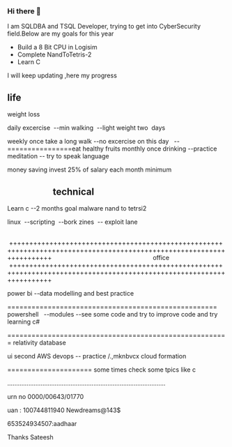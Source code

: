### Hi there 👋

<!--
**sateeshmachineni/sateeshmachineni** is a ✨ _special_ ✨ repository because its `README.md` (this file) appears on your GitHub profile.

Here are some ideas to get you started:

- 🔭 I’m currently working on ...
- 🌱 I’m currently learning ...
- 👯 I’m looking to collaborate on ...
- 🤔 I’m looking for help with ...
- 💬 Ask me about ...
- 📫 How to reach me: ...
- 😄 Pronouns: ...
- ⚡ Fun fact: ...
-->

I am SQLDBA and TSQL Developer, trying to get into CyberSecurity field.Below are my goals for this year

<ul>
  <li>Build a 8 Bit CPU in Logisim</li>
   <li>Complete NandToTetris-2</li>
  <li>Learn C </li>
  </ul>

I will keep updating ,here my progress


life
-----------------------------------------------------------
weight loss

daily excercise
 --min walking
 --light weight two  days

weekly once take a long walk --no excercise on this day
 
--================eat healthy
fruits
monthly once drinking
--practice meditation
-- try to speak language

money saving
invest 25% of salary each month minimum


                     technical
---------------------------------------------------------------
Learn c --2 months goal
malware
nand to tetrsi2

linux
 --scripting
 --bork zines
 -- exploit lane


             ++++++++++++++++++++++++++++++++++++++++++++++++++++++++++++++++++++++++++++++++++++++++++++++++++++++++++++++++++++++
                                                          office
             ++++++++++++++++++++++++++++++++++++++++++++++++++++++++++++++++++++++++++++++++++++++++++++++++++++++++++++++++++++++

power bi
--data modelling and best practice

====================================================
powershell
  --modules
--see some code and try to improve code and try learning c#

=======================================================
relativity database

ui second
AWS devops -- practice /.,mknbvcx
cloud formation

=====================
some times check some tpics like c


..........................................................................................

urn no
0000/00643/01770

uan :
100744811940
Newdreams@143$


653524934507:aadhaar









Thanks
Sateesh
